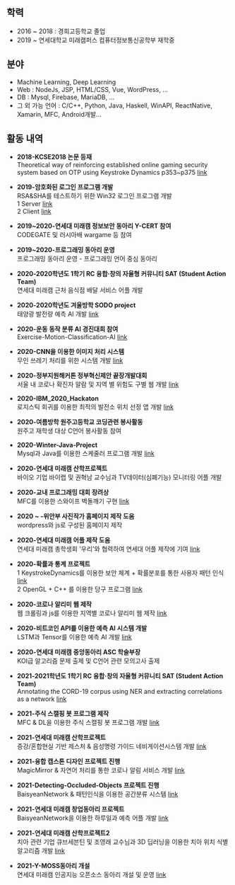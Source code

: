 ## 학력

 - 2016 ~ 2018 : 경희고등학교 졸업
 - 2019 ~ 연세대학교 미래캠퍼스 컴퓨터정보통신공학부 재학중
 
## 분야

 - Machine Learning, Deep Learning
 - Web : NodeJs, JSP, HTML/CSS, Vue, WordPress, ...
 - DB : Mysql, Firebase, MariaDB, ...
 - 그 외 가능 언어 : C/C++, Python, Java, Haskell, WinAPI, ReactNative, Xamarin, MFC, Android개발...

## 활동 내역

 - **2018-KCSE2018 논문 등재**<br>
   Theoretical way of reinforcing established online gaming security system based on OTP using Keystroke Dynamics p353~p375 [link](http://sigsoft.or.kr/ftp/KCSE2018_proceedings_ver4.0.pdf) 

 - **2019-암호화된 로그인 프로그램 개발**<br>
   RSA&SHA를 테스트하기 위한 Win32 로그인 프로그램 개발<br>
   1 Server [link](https://github.com/carina1754/TCPchat)<br>
   2 Client [link](https://github.com/carina1754/TCPchatclient)

 - **2019~2020-연세대 미래캠 정보보안 동아리 Y-CERT 참여**<br>
   CODEGATE 및 러시아배 wargame 등 참여 

 - **2019~2020-프로그래밍 동아리 운영**<br>
   프로그래밍 동아리 운영 - 프로그래밍 언어 중심 동아리

 - **2020-2020학년도 1학기 RC 융합·창의 자율형 커뮤니티 SAT (Student Action Team)**<br>
   연세대 미래캠 근처 음식점 배달 서비스 어플 개발

 - **2020-2020학년도 겨울방학 SODO project**<br>
   태양광 발전량 예측 AI 개발 [link](https://github.com/carina1754/sunlight)

 - **2020-운동 동작 분류 AI 경진대회 참여**<br>
   Exercise-Motion-Classification-AI [link](https://github.com/carina1754/Exercise-Motion-Classification-AI)

 - **2020-CNN을 이용한 이미지 처리 시스템**<br>
   무인 쓰레기 처리를 위한 시스템 개발 [link](https://github.com/carina1754/CNN_image_search)

 - **2020-정부지원해커톤 정부혁신제안 끝장개발대회**<br>
   서울 내 코로나 확진자 알람 및 지역 별 위험도 구별 웹 개발 [link](https://github.com/carina1754/Corona_Alarm)

 - **2020-IBM_2020_Hackaton**<br>
   로지스틱 회귀를 이용한 최적의 발전소 위치 선정 앱 개발 [link](https://github.com/carina1754/IBM_2020_Hackaton)
   
 - **2020-여름방학 원주고등학교 코딩관련 봉사활동**<br>
   원주고 재학생 대상 C언어 봉사활동 참여

 - **2020-Winter-Java-Project**<br>
   Mysql과 Java를 이용한 스케줄러 프로그램 개발 [link](https://github.com/carina1754/2020-Winter-Project-Scheduler)
   
 - **2020-연세대 미래캠 산학프로젝트**<br>
   바이오 기업 바이랩 및 권혁남 교수님과 TV데이터(심폐기능) 모니터링 어플 개발

 - **2020-교내 프로그래밍 대회 장려상**<br>
   MFC를 이용한 스와이프 벽돌깨기 구현 [link](https://github.com/carina1754/brick-out-c-)

 - **2020 ~ -위안부 사진작가 홈페이지 제작 도움**<br>
   wordpress와 js로 구성된 홈페이지 제작

 - **2020-연세대 미래캠 어플 제작 도움** <br>
   연세대 미래캠 총학생회 '우리'와 협력하여 연세대 어플 제작에 기여 [link](http://m.chunchu.yonsei.ac.kr/news/articleView.html?idxno=27014)

 - **2020-확률과 통계 프로젝트**<br>
   1 KeystrokeDynamics를 이용한 보안 체계 + 확률분포를 통한 사용자 패턴 인식 [link](https://github.com/carina1754/KeyStrokeDynamics)<br>
   2 OpenGL + C++ 를 이용한 당구 프로그램 [link](https://github.com/carina1754/Billiards)

 - **2020-코로나 알리미 웹 제작**<br>
   웹 크롤링과 js를 이용한 지역별 코로나 알리미 웹 제작 [link](https://github.com/carina1754/WP-crolling)
 
 - **2020-비트코인 API를 이용한 예측 AI 시스템 개발**<br>
   LSTM과 Tensor를 이용한 예측 AI 개발 [link](https://github.com/carina1754/PyQT)
 
 - **2020-연세대 미래캠 중앙동아리 ASC 학술부장**<br>
   KOI급 알고리즘 문제 출제 및 C언어 관련 모의고사 출제
 
 - **2021-2021학년도 1학기 RC 융합·창의 자율형 커뮤니티 SAT (Student Action Team)**<br>
   Annotating the CORD-19 corpus using NER and extracting correlations as a network [link]()
 
 - **2021-주식 스캘핑 봇 프로그램 제작**<br>
   MFC & DL을 이용한 주식 스캘핑 봇 프로그램 개발 [link]()
 
 - **2021-연세대 미래캠 산학프로젝트**<br>
   증강/혼합현실 기반 제스처 & 음성명령 가이드 네비게이션시스템 개발 [link]()
   
 - **2021-융합 캡스톤 디자인 프로젝트 진행**<br>
   MagicMirror & 자연어 처리를 통한 코로나 알림 서비스 개발 [link]()

 - **2021-Detecting-Occluded-Objects 프로젝트 진행**<br>
   BaisyeanNetwork & 패턴인식을 이용한 공간분류 시스템 [link](https://github.com/carina1754/Detecting-Occluded-Objects)
 
 - **2021-연세대 미래캠 창업동아리 프로젝트**<br>
   BaisyeanNetwork을 이용한 하루일과 예측 어플 개발 [link]()
 
  - **2021-연세대 미래캠 산학프로젝트2**<br>
   치아 관련 기업 큐브세븐틴 및 조영래 교수님과 3D 딥러닝을 이용한 치아 위치 식별 알고리즘 개발  [link]() 
   
  - **2021-Y-MOSS동아리 개설**<br>
   연세대 미래캠 인공지능 오픈소스 동아리 개설 및 운영  [link](https://github.com/carina1754/AI-Open-Source-Club)
  

